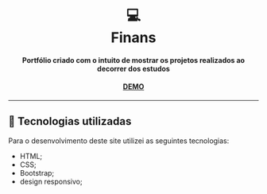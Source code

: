 <h1 align="center">
  💻<br>Finans
</h1>

<h4 align="center">
  Portfólio criado com o intuito de mostrar os projetos realizados ao decorrer dos estudos
</h4>

<h4 align="center"><a href="https://arturneri.github.io/Site-Financeiro-Finans-/">DEMO</a></h4>

---

## 💼 Tecnologias utilizadas

Para o desenvolvimento deste site utilizei as seguintes tecnologias:

- HTML;
- CSS;
- Bootstrap;
- design responsivo;

